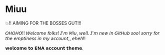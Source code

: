 # Miuu
💥‼️ AIMING FOR THE BOSSES GUT!!! 

𝘖𝘏𝘖𝘏𝘖!! 𝘞𝘦𝘭𝘤𝘰𝘮𝘦 𝘧𝘰𝘭𝘬𝘴! 𝘐'𝘮 𝘔𝘪𝘶, 𝘸𝘦𝘭𝘭. 
𝘐'𝘮 𝘯𝘦𝘸 𝘪𝘯 𝘎𝘪𝘵𝘏𝘶𝘣 𝘴𝘰𝘰! 𝘴𝘰𝘳𝘳𝘺 𝘧𝘰𝘳 𝘵𝘩𝘦 𝘦𝘮𝘱𝘵𝘪𝘯𝘦𝘴𝘴 𝘪𝘯 𝘮𝘺 𝘢𝘤𝘤𝘰𝘶𝘯𝘵,, 𝘦𝘩𝘦𝘩!! 

   𝘄𝗲𝗹𝗰𝗼𝗺𝗲 𝘁𝗼 𝗘𝗡𝗔 𝗮𝗰𝗰𝗼𝘂𝗻𝘁 𝘁𝗵𝗲𝗺𝗲. 
